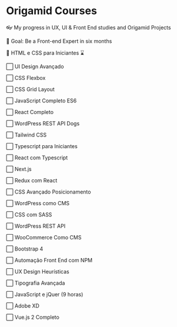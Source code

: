 # Origamid Courses

👓 My progress in UX, UI & Front End studies and Origamid Projects

🎯 Goal: Be a Front-end Expert in six months

🔳 HTML e CSS para Iniciantes ⌛

⬜ UI Design Avançado

⬜ CSS Flexbox

⬜ CSS Grid Layout

⬜ JavaScript Completo ES6

⬜ React Completo

⬜ WordPress REST API Dogs

⬜ Tailwind CSS

⬜ Typescript para Iniciantes

⬜ React com Typescript

⬜ Next.js

⬜ Redux com React

⬜ CSS Avançado Posicionamento

⬜ WordPress como CMS

⬜ CSS com SASS

⬜ WordPress REST API

⬜ WooCommerce Como CMS

⬜ Bootstrap 4

⬜ Automação Front End com NPM

⬜ UX Design Heurísticas

⬜ Tipografia Avançada

⬜ JavaScript e jQuer (9 horas)

⬜ Adobe XD

⬜ Vue.js 2 Completo
